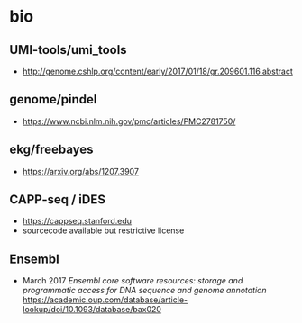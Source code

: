 # bio

## UMI-tools/umi_tools

* http://genome.cshlp.org/content/early/2017/01/18/gr.209601.116.abstract


## genome/pindel

* https://www.ncbi.nlm.nih.gov/pmc/articles/PMC2781750/

## ekg/freebayes

* https://arxiv.org/abs/1207.3907

## CAPP-seq / iDES

* https://cappseq.stanford.edu
* sourcecode available but restrictive license

## Ensembl

* March 2017 *Ensembl core software resources: storage and programmatic access for DNA sequence and genome annotation* https://academic.oup.com/database/article-lookup/doi/10.1093/database/bax020
